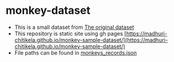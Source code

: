 # monkey-dataset

- This is a small dataset from [The original dataset](https://www.kaggle.com/slothkong/10-monkey-species)
- This repository is static site using gh pages [https://madhuri-chitikela.github.io/monkey-sample-dataset/](https://madhuri-chitikela.github.io/monkey-sample-dataset/)
- File paths can be found in [monkeys_records.json](monkeys_records.json)
